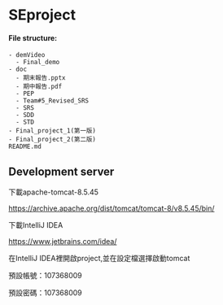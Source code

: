 # SEproject

#### File structure:

```
- demVideo
  - Final_demo
- doc
  - 期末報告.pptx
  - 期中報告.pdf
  - PEP
  - Team#5_Revised_SRS
  - SRS
  - SDD
  - STD
- Final_project_1(第一版)
- Final_project_2(第二版)
README.md
```

## Development server
下載apache-tomcat-8.5.45

https://archive.apache.org/dist/tomcat/tomcat-8/v8.5.45/bin/

下載IntelliJ IDEA

https://www.jetbrains.com/idea/


在IntelliJ IDEA裡開啟project,並在設定檔選擇啟動tomcat

預設帳號：107368009

預設密碼：107368009
